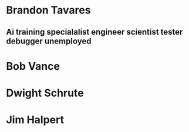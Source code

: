 # Brandon Tavares
## Ai training specialalist engineer scientist tester debugger unemployed

# Bob Vance

# Dwight Schrute

# Jim Halpert
